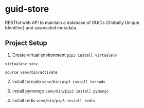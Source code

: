 # guid-store
RESTful web API to maintain a database of GUIDs (Globally Unique Identifier) and associated metadata.

## Project Setup

1. Create virtual environment
`pip3 install virtualenv`

`virtualenv venv`

`source venv/bin/activate`

2. Install tornado
`venv/bin/pip3 install tornado`

3. Install pymongo
`venv/bin/pip3 install pymongo`

4. Install redis
`venv/bin/pip3 install redis`